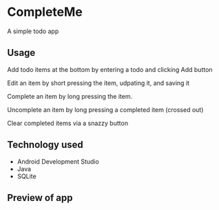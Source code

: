 # CompleteMe
A simple todo app

## Usage

Add todo items at the bottom by entering a todo and clicking Add button

Edit an item by short pressing the item, udpating it, and saving it

Complete an item by long pressing the item.  

Uncomplete an item by long pressing a completed item (crossed out)

Clear completed items via a snazzy button

## Technology used

- Android Development Studio
- Java
- SQLite


## Preview of app
